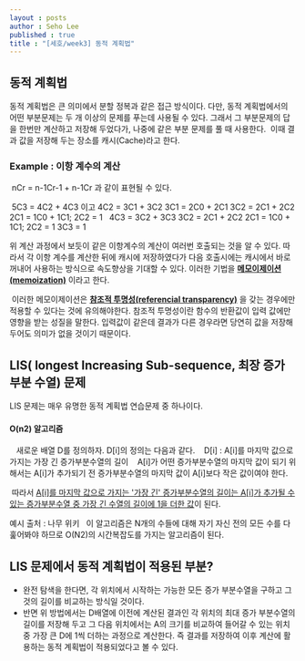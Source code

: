 ```yaml
---
layout : posts
author : Seho Lee
published : true
title : "[세호/week3] 동적 계획법"
---
```


## 동적 계획법

동적 계획법은 큰 의미에서 분할 정복과 같은 접근 방식이다. 다만, 동적 계획법에서의 어떤 부분문제는 두 개 이상의 문제를 푸는데 사용될 수 있다. 그래서 그 부분문제의 답을 한번만 계산하고 저장해 두었다가, 나중에 같은 부분 문제를 풀 때 사용한다.
 이때 결과 값을 저장해 두는 장소를 캐시(Cache)라고 한다.
 

### Example : 이항 계수의 계산

 nCr = n-1Cr-1 + n-1Cr 과 같이 표현될 수 있다.

 5C3 = 4C2 + 4C3 이고
4C2 = 3C1 + 3C2
3C1 = 2C0 + 2C1
3C2 = 2C1 + 2C2
2C1 = 1C0 + 1C1;
2C2 = 1
 
4C3 = 3C2 + 3C3
3C2 = 2C1 + 2C2
2C1 = 1C0 + 1C1;
2C2 = 1
3C3 = 1


 위 계산 과정에서 보듯이 같은 이항계수의 계산이 여러번 호출되는 것을 알 수 있다.
따라서 각 이항 계수를 계산한 뒤에 캐시에 저장하였다가 다음 호출시에는 캐시에서 바로 꺼내어 사용하는 방식으로 속도향상을 기대할 수 있다. 이러한 기법을 <u>**메모이제이션(memoization)**</u> 이라고 한다.
 

 이러한 메모이제이션은 <u>**참조적 투명성(referencial transparency)**</u> 을 갖는 경우에만 적용할 수 있다는 것에 유의해야한다. 참조적 투명성이란 함수의 반환값이 입력 값에만 영향을 받는 성질을 말한다. 입력값이 같은데 결과가 다른 경우라면 당연히 값을 저장해두어도 의미가 없을 것이기 때문이다.


## LIS( longest Increasing Sub-sequence, 최장 증가 부분 수열) 문제
LIS 문제는 매우 유명한 동적 계획법 연습문제 중 하나이다.
 
#### O(n2) 알고리즘 
 
 새로운 배열 D를 정의하자. D[i]의 정의는 다음과 같다.
 
 D[i] : A[i]를 마지막 값으로 가지는 가장 긴 증가부분수열의 길이
 
 A[i]가 어떤 증가부분수열의 마지막 값이 되기 위해서는 A[i]가 추가되기 전 증가부분수열의 마지막 값이 A[i]보다 작은 값이여야 한다.

 따라서 <u>A[i]를 마지막 값으로 가지는 '가장 긴' 증가부분수열의 길이는 A[i]가 추가될 수 있는 증가부분수열 중 가장 긴 수열의 길이에 1을 더한 값</u>이 된다.


예시 출처 : 나무 위키
 
이 알고리즘은 N개의 수들에 대해 자기 자신 전의 모든 수를 다 훑어봐야 하므로 O(N2)의 시간복잡도를 가지는 알고리즘이 된다.
 


## LIS 문제에서 동적 계획법이 적용된 부분?
- 완전 탐색을 한다면, 각 위치에서 시작하는 가능한 모든 증가 부분수열을 구하고 그것의 길이를 비교하는 방식일 것이다.
 
- 반면 위 방법에서는 D배열에 이전에 계산된 결과인 각 위치의 최대 증가 부분수열의 길이를 저장해 두고 그 다음 위치에서는 A의 크기를 비교하여 들어갈 수 있는 위치 중 가장 큰 D에 1씩 더하는 과정으로 계산한다. 즉 결과를 저장하여 이후 계산에 활용하는 동적 계획법이 적용되었다고 볼 수 있다.
 